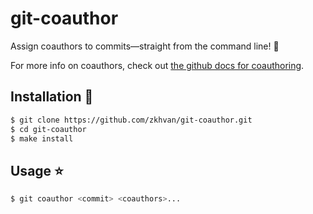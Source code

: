 # git-coauthor

Assign coauthors to commits—straight from the command line! 🎉

For more info on coauthors, check out [the github docs for coauthoring](https://help.github.com/en/github/committing-changes-to-your-project/creating-a-commit-with-multiple-authors).

## Installation 💾

```bash
$ git clone https://github.com/zkhvan/git-coauthor.git
$ cd git-coauthor
$ make install
```

## Usage ⭐️

```bash
$ git coauthor <commit> <coauthors>...
```